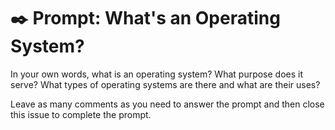 # :black_nib: Prompt: What's an Operating System?

In your own words, what is an operating system? What purpose does it serve? What types of operating systems are there and what are their uses?

Leave as many comments as you need to answer the prompt and then close this issue to complete the prompt.
